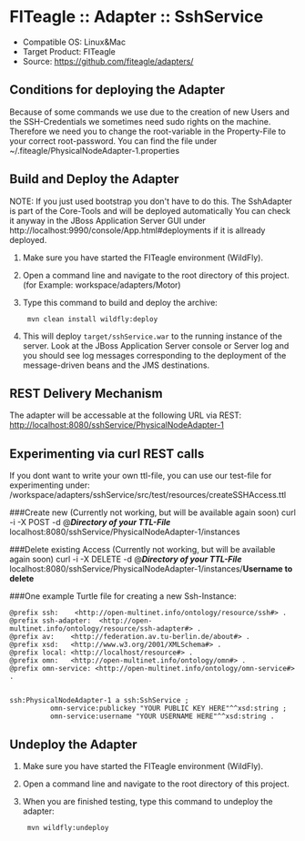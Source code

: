 FITeagle :: Adapter :: SshService
=============================

- Compatible OS: Linux&Mac
- Target Product: FITeagle
- Source: <https://github.com/fiteagle/adapters/>


Conditions for deploying the Adapter
----------------------------

Because of some commands we use due to the creation of new Users and the SSH-Credentials we sometimes need sudo rights on the machine.
Therefore we need you to change the root-variable in the Property-File to your correct root-password.
You can find the file under ~/.fiteagle/PhysicalNodeAdapter-1.properties


Build and Deploy the Adapter
----------------------------

NOTE: 	If you just used bootstrap you don't have to do this.
		The SshAdapter is part of the Core-Tools and will be deployed automatically
		You can check it anyway in the JBoss Application Server GUI under http://localhost:9990/console/App.html#deployments 
		if it is allready deployed.

1. Make sure you have started the FITeagle environment (WildFly).
2. Open a command line and navigate to the root directory of this project. (for Example: workspace/adapters/Motor)
3. Type this command to build and deploy the archive:

        mvn clean install wildfly:deploy

4. This will deploy `target/sshService.war` to the running instance of the server. Look at the JBoss Application Server console or Server log and you should see log messages corresponding to the deployment of the message-driven beans and the JMS destinations.


REST Delivery Mechanism
----------------------------

The adapter will be accessable at the following URL via REST: <http://localhost:8080/sshService/PhysicalNodeAdapter-1>

## Experimenting via curl REST calls
If you dont want to write your own ttl-file, you can use our test-file for experimenting under:
/workspace/adapters/sshService/src/test/resources/createSSHAccess.ttl

###Create new (Currently not working, but will be available again soon)
curl -i -X POST -d @***Directory of your TTL-File*** localhost:8080/sshService/PhysicalNodeAdapter-1/instances

###Delete existing Access (Currently not working, but will be available again soon)
curl -i -X DELETE -d @***Directory of your TTL-File*** localhost:8080/sshService/PhysicalNodeAdapter-1/instances/**Username to delete**


###One example Turtle file for creating a new Ssh-Instance:
```
@prefix ssh:    <http://open-multinet.info/ontology/resource/ssh#> .
@prefix ssh-adapter:  <http://open-multinet.info/ontology/resource/ssh-adapter#> .
@prefix av:    <http://federation.av.tu-berlin.de/about#> .
@prefix xsd:   <http://www.w3.org/2001/XMLSchema#> .
@prefix local: <http://localhost/resource#> .
@prefix omn:   <http://open-multinet.info/ontology/omn#> .
@prefix omn-service: <http://open-multinet.info/ontology/omn-service#> .


ssh:PhysicalNodeAdapter-1 a ssh:SshService ;
          omn-service:publickey "YOUR PUBLIC KEY HERE"^^xsd:string ;
          omn-service:username "YOUR USERNAME HERE"^^xsd:string .
```    
 



Undeploy the Adapter
--------------------

1. Make sure you have started the FITeagle environment (WildFly).
2. Open a command line and navigate to the root directory of this project.
3. When you are finished testing, type this command to undeploy the adapter:

        mvn wildfly:undeploy
